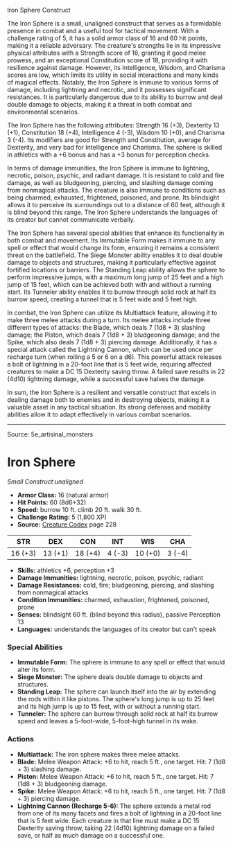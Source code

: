 <MonsterName/>Iron Sphere</MonsterName>
<CreatureType/>Construct</CreatureType>

<summary>The Iron Sphere is a small, unaligned construct that serves as a formidable presence in combat and a useful tool for tactical movement. With a challenge rating of 5, it has a solid armor class of 16 and 60 hit points, making it a reliable adversary. The creature's strengths lie in its impressive physical attributes with a Strength score of 16, granting it good melee prowess, and an exceptional Constitution score of 18, providing it with resilience against damage. However, its Intelligence, Wisdom, and Charisma scores are low, which limits its utility in social interactions and many kinds of magical effects. Notably, the Iron Sphere is immune to various forms of damage, including lightning and necrotic, and it possesses significant resistances. It is particularly dangerous due to its ability to burrow and deal double damage to objects, making it a threat in both combat and environmental scenarios.</summary>

<detail>

The Iron Sphere has the following attributes: Strength 16 (+3), Dexterity 13 (+1), Constitution 18 (+4), Intelligence 4 (-3), Wisdom 10 (+0), and Charisma 3 (-4). Its modifiers are good for Strength and Constitution, average for Dexterity, and very bad for Intelligence and Charisma. The sphere is skilled in athletics with a +6 bonus and has a +3 bonus for perception checks.

In terms of damage immunities, the Iron Sphere is immune to lightning, necrotic, poison, psychic, and radiant damage. It is resistant to cold and fire damage, as well as bludgeoning, piercing, and slashing damage coming from nonmagical attacks. The creature is also immune to conditions such as being charmed, exhausted, frightened, poisoned, and prone. Its blindsight allows it to perceive its surroundings out to a distance of 60 feet, although it is blind beyond this range. The Iron Sphere understands the languages of its creator but cannot communicate verbally.

The Iron Sphere has several special abilities that enhance its functionality in both combat and movement. Its Immutable Form makes it immune to any spell or effect that would change its form, ensuring it remains a consistent threat on the battlefield. The Siege Monster ability enables it to deal double damage to objects and structures, making it particularly effective against fortified locations or barriers. The Standing Leap ability allows the sphere to perform impressive jumps, with a maximum long jump of 25 feet and a high jump of 15 feet, which can be achieved both with and without a running start. Its Tunneler ability enables it to burrow through solid rock at half its burrow speed, creating a tunnel that is 5 feet wide and 5 feet high.

In combat, the Iron Sphere can utilize its Multiattack feature, allowing it to make three melee attacks during a turn. Its melee attacks include three different types of attacks: the Blade, which deals 7 (1d8 + 3) slashing damage; the Piston, which deals 7 (1d8 + 3) bludgeoning damage; and the Spike, which also deals 7 (1d8 + 3) piercing damage. Additionally, it has a special attack called the Lightning Cannon, which can be used once per recharge turn (when rolling a 5 or 6 on a d6). This powerful attack releases a bolt of lightning in a 20-foot line that is 5 feet wide, requiring affected creatures to make a DC 15 Dexterity saving throw. A failed save results in 22 (4d10) lightning damage, while a successful save halves the damage.

In sum, the Iron Sphere is a resilient and versatile construct that excels in dealing damage both to enemies and in destroying objects, making it a valuable asset in any tactical situation. Its strong defenses and mobility abilities allow it to adapt effectively in various combat scenarios.</detail>



---

Source: 5e_artisinal_monsters

# Iron Sphere

*Small* *Construct* *unaligned*

- **Armor Class:** 16 (natural armor)
- **Hit Points:** 60 (8d6+32)
- **Speed:** burrow 10 ft. climb 20 ft. walk 30 ft.
- **Challenge Rating:** 5 (1,800 XP)
- **Source:** [Creature Codex](https://koboldpress.com/kpstore/product/creature-codex-for-5th-edition-dnd) page 228

| STR | DEX | CON | INT | WIS | CHA |
| --- | --- | --- | --- | --- | --- |
| 16 (+3) | 13 (+1) | 18 (+4) | 4 (-3) | 10 (+0) | 3 (-4) |

- **Skills:** athletics +6, perception +3
- **Damage Immunities:** lightning, necrotic, poison, psychic, radiant
- **Damage Resistances:** cold, fire; bludgeoning, piercing, and slashing from nonmagical attacks
- **Condition Immunities:** charmed, exhaustion, frightened, poisoned, prone
- **Senses:** blindsight 60 ft. (blind beyond this radius), passive Perception 13
- **Languages:** understands the languages of its creator but can't speak

### Special Abilities

- **Immutable Form:** The sphere is immune to any spell or effect that would alter its form.
- **Siege Monster:** The sphere deals double damage to objects and structures.
- **Standing Leap:** The sphere can launch itself into the air by extending the rods within it like pistons. The sphere's long jump is up to 25 feet and its high jump is up to 15 feet, with or without a running start.
- **Tunneler:** The sphere can burrow through solid rock at half its burrow speed and leaves a 5-foot-wide, 5-foot-high tunnel in its wake.

### Actions

- **Multiattack:** The iron sphere makes three melee attacks.
- **Blade:** Melee Weapon Attack: +6 to hit, reach 5 ft., one target. Hit: 7 (1d8 + 3) slashing damage.
- **Piston:** Melee Weapon Attack: +6 to hit, reach 5 ft., one target. Hit: 7 (1d8 + 3) bludgeoning damage.
- **Spike:** Melee Weapon Attack: +6 to hit, reach 5 ft., one target. Hit: 7 (1d8 + 3) piercing damage.
- **Lightning Cannon (Recharge 5-6):** The sphere extends a metal rod from one of its many facets and fires a bolt of lightning in a 20-foot line that is 5 feet wide. Each creature in that line must make a DC 15 Dexterity saving throw, taking 22 (4d10) lightning damage on a failed save, or half as much damage on a successful one.




